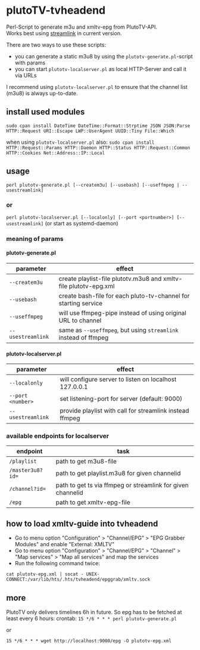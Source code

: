# plutoTV-tvheadend
Perl-Script to generate m3u and xmltv-epg from PlutoTV-API.   
Works best using [streamlink](https://github.com/streamlink/streamlink) in current version.
   
There are two ways to use these scripts:
* you can generate a static m3u8 by using the `plutotv-generate.pl`-script with params 
* you can start `plutotv-localserver.pl` as local HTTP-Server and call it via URLs

I recommend using `plutotv-localserver.pl` to ensure that the channel list (m3u8) is always up-to-date.

## install used modules
`sudo cpan install DateTime DateTime::Format::Strptime JSON JSON:Parse HTTP::Request URI::Escape LWP::UserAgent UUID::Tiny File::Which`

when using `plutotv-localserver.pl` also:
`sudo cpan install HTTP::Request::Params HTTP::Daemon HTTP::Status HTTP::Request::Common HTTP::Cookies Net::Address::IP::Local`


## usage
`perl plutotv-generate.pl [--createm3u] [--usebash] [--useffmpeg | --usestreamlink]`

### or
`perl plutotv-localserver.pl [--localonly] [--port <portnumber>] [--usestreamlink]` (or start as systemd-daemon)

### meaning of params

#### plutotv-generate.pl

| parameter | effect |  
|---|---|  
| `--createm3u` | create playlist-file plutotv.m3u8 and xmltv-file plutotv-epg.xml |
| `--usebash` | create bash-file for each pluto-tv-channel for starting service |
| `--useffmpeg` | will use ffmpeg-pipe instead of using original URL to channel |
| `--usestreamlink` | same as `--useffmpeg`, but using `streamlink` instead of ffmpeg |

#### plutotv-localserver.pl  

|parameter | effect |
|---|---|
| `--localonly` | will configure server to listen on localhost 127.0.0.1 |
| `--port <number>` | set listening-port for server (default: 9000) | 
| `--usestreamlink` | provide playlist with call for streamlink instead ffmpeg |

### available endpoints for localserver
|endpoint | task |
|---|---|
|`/playlist`|path to get m3u8-file|
|`/master3u8?id=`|path to get playlist.m3u8 for given channelid|
|`/channel?id=`|path to get ts via ffmpeg or streamlink for given channelid|
|`/epg`|path to get xmltv-epg-file|

## how to load xmltv-guide into tvheadend
* Go to menu option "Configuration" > "Channel/EPG" > "EPG Grabber Modules" and enable "External: XMLTV"
* Go to menu option "Configuration" > "Channel/EPG" > "Channel" > "Map services" > "Map all services" and map the services
* Run the following command twice:

`cat plutotv-epg.xml | socat - UNIX-CONNECT:/var/lib/hts/.hts/tvheadend/epggrab/xmltv.sock`


## more
PlutoTV only delivers timelines 6h in future. So epg has to be fetched at least every 6 hours:
crontab:
`15 */6 * * * perl plutotv-generate.pl`

or

`15 */6 * * * wget http://localhost:9000/epg -O plutotv-epg.xml`

